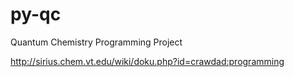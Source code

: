 # py-qc

Quantum Chemistry Programming Project 

http://sirius.chem.vt.edu/wiki/doku.php?id=crawdad:programming
